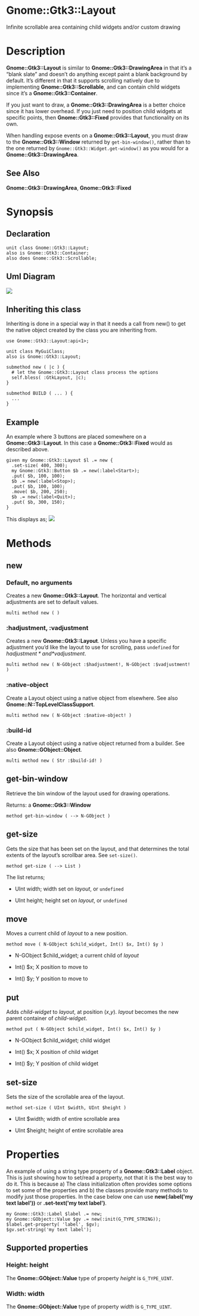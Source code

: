 Gnome::Gtk3::Layout
===================

Infinite scrollable area containing child widgets and/or custom drawing

Description
===========

**Gnome::Gtk3::Layout** is similar to **Gnome::Gtk3::DrawingArea** in that it’s a “blank slate” and doesn’t do anything except paint a blank background by default. It’s different in that it supports scrolling natively due to implementing **Gnome::Gtk3::Scrollable**, and can contain child widgets since it’s a **Gnome::Gtk3::Container**.

If you just want to draw, a **Gnome::Gtk3::DrawingArea** is a better choice since it has lower overhead. If you just need to position child widgets at specific points, then **Gnome::Gtk3::Fixed** provides that functionality on its own.

When handling expose events on a **Gnome::Gtk3::Layout**, you must draw to the **Gnome::Gtk3::Window** returned by `get-bin-window()`, rather than to the one returned by `Gnome::Gtk3::Widget.get-window()` as you would for a **Gnome::Gtk3::DrawingArea**.

See Also
--------

**Gnome::Gtk3::DrawingArea**, **Gnome::Gtk3::Fixed**

Synopsis
========

Declaration
-----------

    unit class Gnome::Gtk3::Layout;
    also is Gnome::Gtk3::Container;
    also does Gnome::Gtk3::Scrollable;

Uml Diagram
-----------

![](plantuml/Layout.svg)

Inheriting this class
---------------------

Inheriting is done in a special way in that it needs a call from new() to get the native object created by the class you are inheriting from.

    use Gnome::Gtk3::Layout:api<1>;

    unit class MyGuiClass;
    also is Gnome::Gtk3::Layout;

    submethod new ( |c ) {
      # let the Gnome::Gtk3::Layout class process the options
      self.bless( :GtkLayout, |c);
    }

    submethod BUILD ( ... ) {
      ...
    }

Example
-------

An example where 3 buttons are placed somewhere on a **Gnome::Gtk3::Layout**. In this case a **Gnome::Gtk3::Fixed** would as described above.

    given my Gnome::Gtk3::Layout $l .= new {
      .set-size( 400, 300);
      my Gnome::Gtk3::Button $b .= new(:label<Start>);
      .put( $b, 100, 100);
      $b .= new(:label<Stop>);
      .put( $b, 100, 100);
      .move( $b, 200, 250);
      $b .= new(:label<Quit>);
      .put( $b, 300, 150);
    }

This displays as; ![](images/Layout.png)

Methods
=======

new
---

### Default, no arguments

Creates a new **Gnome::Gtk3::Layout**. The horizontal and vertical adjustments are set to default values.

    multi method new ( )

### :hadjustment, :vadjustment

Creates a new **Gnome::Gtk3::Layout**. Unless you have a specific adjustment you’d like the layout to use for scrolling, pass `undefined` for *$hadjustment* and *$vadjustment*.

    multi method new ( N-GObject :$hadjustment!, N-GObject :$vadjustment! )

### :native-object

Create a Layout object using a native object from elsewhere. See also **Gnome::N::TopLevelClassSupport**.

    multi method new ( N-GObject :$native-object! )

### :build-id

Create a Layout object using a native object returned from a builder. See also **Gnome::GObject::Object**.

    multi method new ( Str :$build-id! )

get-bin-window
--------------

Retrieve the bin window of the layout used for drawing operations.

Returns: a **Gnome::Gtk3::Window**

    method get-bin-window ( --> N-GObject )

get-size
--------

Gets the size that has been set on the layout, and that determines the total extents of the layout’s scrollbar area. See `set-size()`.

    method get-size ( --> List )

The list returns;

  * UInt width; width set on *layout*, or `undefined`

  * UInt height; height set on *layout*, or `undefined`

move
----

Moves a current child of *layout* to a new position.

    method move ( N-GObject $child_widget, Int() $x, Int() $y )

  * N-GObject $child_widget; a current child of *layout*

  * Int() $x; X position to move to

  * Int() $y; Y position to move to

put
---

Adds *child-widget* to *layout*, at position (*x*,*y*). *layout* becomes the new parent container of *child-widget*.

    method put ( N-GObject $child_widget, Int() $x, Int() $y )

  * N-GObject $child_widget; child widget

  * Int() $x; X position of child widget

  * Int() $y; Y position of child widget

set-size
--------

Sets the size of the scrollable area of the layout.

    method set-size ( UInt $width, UInt $height )

  * UInt $width; width of entire scrollable area

  * UInt $height; height of entire scrollable area

Properties
==========

An example of using a string type property of a **Gnome::Gtk3::Label** object. This is just showing how to set/read a property, not that it is the best way to do it. This is because a) The class initialization often provides some options to set some of the properties and b) the classes provide many methods to modify just those properties. In the case below one can use **new(:label('my text label'))** or **.set-text('my text label')**.

    my Gnome::Gtk3::Label $label .= new;
    my Gnome::GObject::Value $gv .= new(:init(G_TYPE_STRING));
    $label.get-property( 'label', $gv);
    $gv.set-string('my text label');

Supported properties
--------------------

### Height: height

The **Gnome::GObject::Value** type of property *height* is `G_TYPE_UINT`.

### Width: width

The **Gnome::GObject::Value** type of property *width* is `G_TYPE_UINT`.

